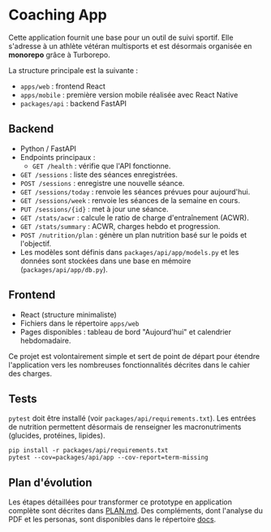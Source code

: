 # Coaching App

Cette application fournit une base pour un outil de suivi sportif. Elle s'adresse
à un athlète vétéran multisports et est désormais organisée en **monorepo** grâce à
Turborepo.

La structure principale est la suivante :

- `apps/web` : frontend React
- `apps/mobile` : première version mobile réalisée avec React Native
- `packages/api` : backend FastAPI

## Backend
- Python / FastAPI
- Endpoints principaux :
  - `GET /health` : vérifie que l'API fonctionne.
- `GET /sessions` : liste des séances enregistrées.
- `POST /sessions` : enregistre une nouvelle séance.
- `GET /sessions/today` : renvoie les séances prévues pour aujourd'hui.
- `GET /sessions/week` : renvoie les séances de la semaine en cours.
- `PUT /sessions/{id}` : met à jour une séance.
- `GET /stats/acwr` : calcule le ratio de charge d'entraînement (ACWR).
- `GET /stats/summary` : ACWR, charges hebdo et progression.
- `POST /nutrition/plan` : génère un plan nutrition basé sur le poids et l'objectif.
- Les modèles sont définis dans `packages/api/app/models.py` et les données sont
  stockées dans une base en mémoire (`packages/api/app/db.py`).

## Frontend
- React (structure minimaliste)
- Fichiers dans le répertoire `apps/web`
- Pages disponibles : tableau de bord "Aujourd'hui" et calendrier hebdomadaire.

Ce projet est volontairement simple et sert de point de départ pour
étendre l'application vers les nombreuses fonctionnalités décrites dans le
cahier des charges.

## Tests

`pytest` doit être installé (voir `packages/api/requirements.txt`). Les entrées
de nutrition permettent désormais de renseigner les macronutriments (glucides,
protéines, lipides).

```
pip install -r packages/api/requirements.txt
pytest --cov=packages/api/app --cov-report=term-missing
```

## Plan d'évolution

Les étapes détaillées pour transformer ce prototype en application complète
sont décrites dans [PLAN.md](PLAN.md).
Des compléments, dont l'analyse du PDF et les personas, sont disponibles dans le répertoire [docs](docs).
